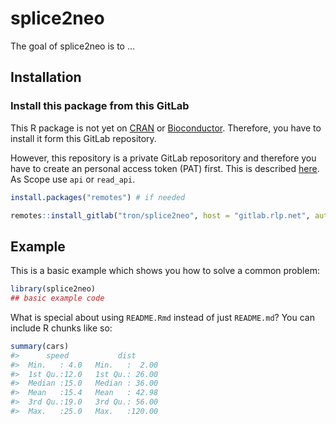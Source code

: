 
<!-- README.md is generated from README.Rmd. Please edit that file -->

# splice2neo

<!-- badges: start -->

<!-- badges: end -->

The goal of splice2neo is to …

## Installation

### Install this package from this GitLab

This R package is not yet on [CRAN](https://CRAN.R-project.org) or
[Bioconductor](https://www.bioconductor.org/). Therefore, you have to
install it form this GitLab repository.

However, this repository is a private GitLab reposoritory and therefore
you have to create an personal access token (PAT) first. This is
described
[here](https://docs.gitlab.com/ee/user/profile/personal_access_tokens.html).
As Scope use `api` or `read_api`.

``` r
install.packages("remotes") # if needed

remotes::install_gitlab("tron/splice2neo", host = "gitlab.rlp.net", auth_token = "YOUR_ACCESS_TOKEN")
```

## Example

This is a basic example which shows you how to solve a common problem:

``` r
library(splice2neo)
## basic example code
```

What is special about using `README.Rmd` instead of just `README.md`?
You can include R chunks like so:

``` r
summary(cars)
#>      speed           dist       
#>  Min.   : 4.0   Min.   :  2.00  
#>  1st Qu.:12.0   1st Qu.: 26.00  
#>  Median :15.0   Median : 36.00  
#>  Mean   :15.4   Mean   : 42.98  
#>  3rd Qu.:19.0   3rd Qu.: 56.00  
#>  Max.   :25.0   Max.   :120.00
```
